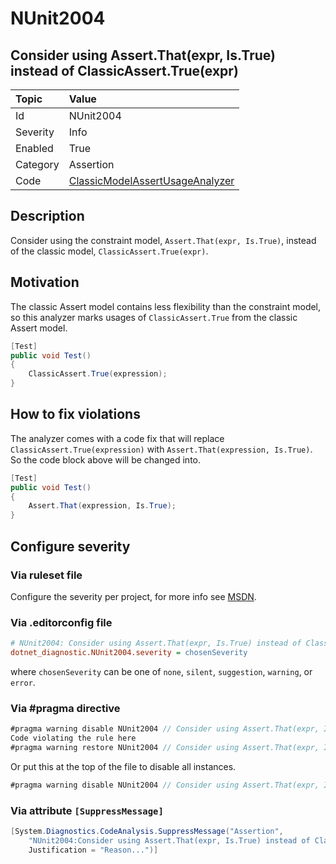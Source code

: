 # NUnit2004

## Consider using Assert.That(expr, Is.True) instead of ClassicAssert.True(expr)

| Topic    | Value
| :--      | :--
| Id       | NUnit2004
| Severity | Info
| Enabled  | True
| Category | Assertion
| Code     | [ClassicModelAssertUsageAnalyzer](https://github.com/nunit/nunit.analyzers/blob/4.4.0/src/nunit.analyzers/ClassicModelAssertUsage/ClassicModelAssertUsageAnalyzer.cs)

## Description

Consider using the constraint model, `Assert.That(expr, Is.True)`, instead of the classic model,
`ClassicAssert.True(expr)`.

## Motivation

The classic Assert model contains less flexibility than the constraint model,
so this analyzer marks usages of `ClassicAssert.True` from the classic Assert model.

```csharp
[Test]
public void Test()
{
    ClassicAssert.True(expression);
}
```

## How to fix violations

The analyzer comes with a code fix that will replace `ClassicAssert.True(expression)` with
`Assert.That(expression, Is.True)`. So the code block above will be changed into.

```csharp
[Test]
public void Test()
{
    Assert.That(expression, Is.True);
}
```

<!-- start generated config severity -->
## Configure severity

### Via ruleset file

Configure the severity per project, for more info see
[MSDN](https://learn.microsoft.com/en-us/visualstudio/code-quality/using-rule-sets-to-group-code-analysis-rules?view=vs-2022).

### Via .editorconfig file

```ini
# NUnit2004: Consider using Assert.That(expr, Is.True) instead of ClassicAssert.True(expr)
dotnet_diagnostic.NUnit2004.severity = chosenSeverity
```

where `chosenSeverity` can be one of `none`, `silent`, `suggestion`, `warning`, or `error`.

### Via #pragma directive

```csharp
#pragma warning disable NUnit2004 // Consider using Assert.That(expr, Is.True) instead of ClassicAssert.True(expr)
Code violating the rule here
#pragma warning restore NUnit2004 // Consider using Assert.That(expr, Is.True) instead of ClassicAssert.True(expr)
```

Or put this at the top of the file to disable all instances.

```csharp
#pragma warning disable NUnit2004 // Consider using Assert.That(expr, Is.True) instead of ClassicAssert.True(expr)
```

### Via attribute `[SuppressMessage]`

```csharp
[System.Diagnostics.CodeAnalysis.SuppressMessage("Assertion",
    "NUnit2004:Consider using Assert.That(expr, Is.True) instead of ClassicAssert.True(expr)",
    Justification = "Reason...")]
```
<!-- end generated config severity -->
